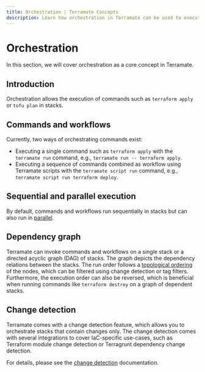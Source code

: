 ```yaml
---
title: Orchestration | Terramate Concepts
description: Learn how orchestration in Terramate can be used to execute single commands or workflows in stacks.
---
```


# Orchestration

In this section, we will cover orchestration as a core concept in Terramate.

## Introduction

Orchestration allows the execution of commands such as `terraform apply` or `tofu plan` in stacks.

## Commands and workflows

Currently, two ways of orchestrating commands exist:

- Executing a single command such as `terraform apply` with the `terramate run` command, e.g., `terramate run -- terraform apply`.
- Executing a sequence of commands combined as workflow using Terramate scripts with the `terramate script run` command, e.g., `terramate script run terraform deploy`.

## Sequential and parallel execution

By default, commands and workflows run sequentially in stacks but can also run in [parallel](../cli/orchestration/parallel-execution.md).

## Dependency graph

Terramate can invoke commands and workflows on a single stack or a directed acyclic graph (DAG) of stacks.
The graph depicts the dependency relations between the stacks. The run order follows a [topological ordering](https://en.wikipedia.org/wiki/Topological_sorting) of the nodes, which can be filtered using change detection or tag filters. Furthermore, the execution order can also be reversed, which is beneficial when running commands like `terraform destroy` on a graph of dependent stacks.

## Change detection

Terramate comes with a change detection feature, which allows you to orchestrate stacks that contain changes only.
The change detection comes with several integrations to cover IaC-specific use-cases, such as Terraform module change
detection or Terragrunt dependency change detection.

For details, please see the [change detection](../cli/change-detection/index.md) documentation.
